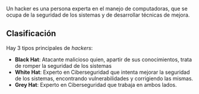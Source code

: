 Un hacker es una persona experta en el manejo de computadoras, que se ocupa de la seguridad de los sistemas y de desarrollar técnicas de mejora.

## Clasificación

Hay 3 tipos principales de *hackers*:

- **Black Hat**: Atacante malicioso quien, apartir de sus conocimientos, trata de romper la seguridad de los sistemas
- **White Hat**: Experto en Ciberseguridad que intenta mejorar la seguridad de los sistemas, encontrando vulnerabilidades y corrigiendo las mismas.
- **Grey Hat**: Experto en Ciberseguridad que trabaja en ambos lados.
